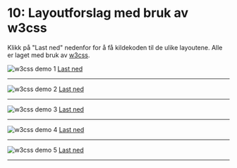 # 10: Layoutforslag med bruk av w3css

Klikk på "Last ned" nedenfor for å få kildekoden til de ulike layoutene. Alle er laget med bruk av [w3css](https://www.w3schools.com/w3css/).

![w3css demo 1](https://raw.githubusercontent.com/fagstoff/IT1/master/Bilder/w3css-demo-1.png)
[Last ned](https://github.com/fagstoff/IT1/blob/master/Oppgaver/Bokfri%20l%C3%A6ring/%40l%C3%B8sningsforslag/10-w3cssdemo-1.html)
<hr>

![w3css demo 2](https://raw.githubusercontent.com/fagstoff/IT1/master/Bilder/w3css-demo-2.png)
[Last ned](https://github.com/fagstoff/IT1/blob/master/Oppgaver/Bokfri%20l%C3%A6ring/%40l%C3%B8sningsforslag/10-w3cssdemo-2.html)
<hr>

![w3css demo 3](https://raw.githubusercontent.com/fagstoff/IT1/master/Bilder/w3css-demo-3.png)
[Last ned](https://github.com/fagstoff/IT1/blob/master/Oppgaver/Bokfri%20l%C3%A6ring/%40l%C3%B8sningsforslag/10-w3cssdemo-3.html)
<hr>

![w3css demo 4](https://raw.githubusercontent.com/fagstoff/IT1/master/Bilder/w3css-demo-4.png)
[Last ned](https://github.com/fagstoff/IT1/blob/master/Oppgaver/Bokfri%20l%C3%A6ring/%40l%C3%B8sningsforslag/10-w3cssdemo-4.html)
<hr>

![w3css demo 5](https://raw.githubusercontent.com/fagstoff/IT1/master/Bilder/w3css-demo-5.png)
[Last ned](https://github.com/fagstoff/IT1/blob/master/Oppgaver/Bokfri%20l%C3%A6ring/%40l%C3%B8sningsforslag/10-w3cssdemo-5.html)
<hr>
